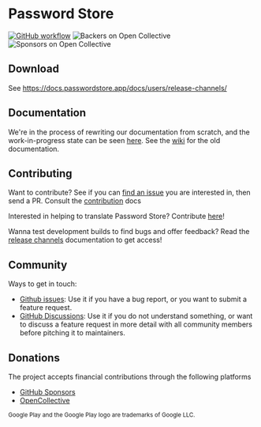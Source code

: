 # Password Store

[![GitHub workflow](https://github.com/android-password-store/Android-Password-Store/workflows/Deploy%20snapshot%20builds/badge.svg)](https://github.com/android-password-store/Android-Password-Store/actions)
![Backers on Open Collective](https://opencollective.com/Android-Password-Store/backers/badge.svg) ![Sponsors on Open Collective](https://opencollective.com/Android-Password-Store/sponsors/badge.svg)

## Download

See https://docs.passwordstore.app/docs/users/release-channels/

## Documentation

We're in the process of rewriting our documentation from scratch, and the work-in-progress state can be seen [here](https://docs.passwordstore.app). See the [wiki](https://github.com/android-password-store/Android-Password-Store/wiki/) for the old documentation.

## Contributing

Want to contribute? See if you can [find an issue](https://github.com/android-password-store/Android-Password-Store/issues?q=is%3Aissue+is%3Aopen+sort%3Aupdated-desc) you are interested in, then send a PR. Consult the [contribution](CONTRIBUTING.md) docs 

Interested in helping to translate Password Store? Contribute [here](https://crowdin.com/project/android-password-store)!

Wanna test development builds to find bugs and offer feedback? Read the [release channels](https://docs.passwordstore.app/docs/Users/release-channels) documentation to get access!

## Community

Ways to get in touch:

* [Github issues](https://github.com/android-password-store/Android-Password-Store/issues): Use it if you have a bug report, or you want to submit a feature request.
* [GitHub Discussions](https://github.com/android-password-store/Android-Password-Store/discussions): Use it if you do not understand something, or want to discuss a feature request in more detail with all community members before pitching it to maintainers.

## Donations

The project accepts financial contributions through the following platforms

- [GitHub Sponsors](https://github.com/sponsors/android-password-store)
- [OpenCollective](https://opencollective.com/android-password-store)

<sub>Google Play and the Google Play logo are trademarks of Google LLC.</sub>
